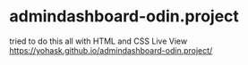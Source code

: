 # admindashboard-odin.project
tried to do this all with HTML and CSS
Live View
https://yohask.github.io/admindashboard-odin.project/
